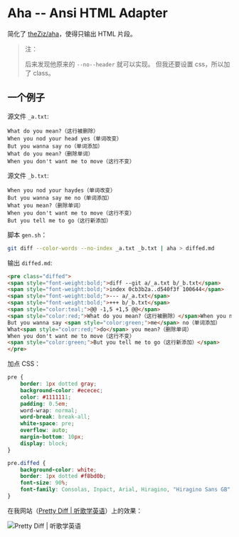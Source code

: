 Aha -- Ansi HTML Adapter
========================

简化了 [theZiz/aha](https://github.com/theZiz/aha)，使得只输出 HTML 片段。

> 注：
>
> 后来发现他原来的 `--no--header` 就可以实现。
> 但我还要设置 css，所以加了 class。

一个例子
--------

源文件 `_a.txt`:

```plain
What do you mean?（这行被删除）
When you nod your head yes（单词改变）
But you wanna say no（单词添加）
What do you mean?（删除单词）
When you don't want me to move（这行不变）
```
    
源文件 `_b.txt`:

```plain
When you nod your haydes（单词改变）
But you wanna say me no（单词添加）
What you mean?（删除单词）
When you don't want me to move（这行不变）
But you tell me to go（这行新添加）
```

脚本 `gen.sh`：

```bash
git diff --color-words --no-index _a.txt _b.txt | aha > diffed.md
```

输出 `diffed.md`:

```html
<pre class="diffed">
<span style="font-weight:bold;">diff --git a/_a.txt b/_b.txt</span>
<span style="font-weight:bold;">index 0cb3b2a..d540f3f 100644</span>
<span style="font-weight:bold;">--- a/_a.txt</span>
<span style="font-weight:bold;">+++ b/_b.txt</span>
<span style="color:teal;">@@ -1,5 +1,5 @@</span>
<span style="color:red;">What do you mean?（这行被删除）</span>When you nod your <span style="color:red;">head yes（单词改变）</span><span style="color:green;">haydes（单词改变）</span>
But you wanna say <span style="color:green;">me</span> no（单词添加）
What<span style="color:red;">do</span> you mean?（删除单词）
When you don't want me to move（这行不变）
<span style="color:green;">But you tell me to go（这行新添加）</span>
</pre>
```

加点 CSS：

```css
pre {
    border: 1px dotted gray;
    background-color: #ececec;
    color: #1111111;
    padding: 0.5em;
    word-wrap: normal;
    word-break: break-all;
    white-space: pre;
    overflow: auto;
    margin-bottom: 10px;
    display: block;
}

pre.diffed {
    background-color: white;
    border: 1px dotted #f8bd0b;
    font-size: 90%;
    font-family: Consolas, Inpact, Arial, Hiragino, "Hiragino Sans GB", "Microsoft YaHei", "WenQuanYi Micro Hei", SimSun, STXihei, Heiti, sans-serif;
}
```

在我网站（[Pretty Diff | 听歌学英语](http://tangzx.qiniudn.com/post-0062-pretty-diff.html)）上的效果：

![[Pretty Diff | 听歌学英语](http://tangzx.qiniudn.com/post-0062-pretty-diff.html)](http://gnat.qiniudn.com/diffed/diffed.png)